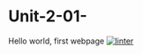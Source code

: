 # Unit-2-01-
Hello world, first webpage 
[![linter](https://github.com/Joy-sureshkumar/Unit-2-01-/workflows/linter/badge.svg)](https://github.com/marketplace/actions/super-linter)     
